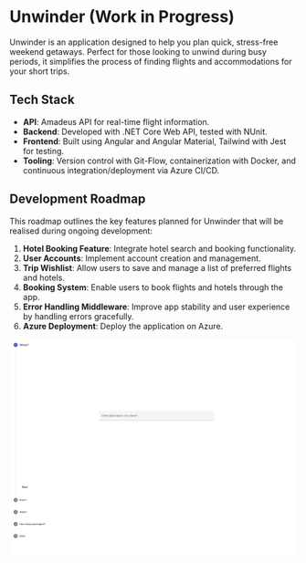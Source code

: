 # Unwinder (Work in Progress)

Unwinder is an application designed to help you plan quick, stress-free weekend getaways. Perfect for those looking to unwind during busy periods, it simplifies the process of finding flights and accommodations for your short trips.

## Tech Stack

- **API**: Amadeus API for real-time flight information.
- **Backend**: Developed with .NET Core Web API, tested with NUnit.
- **Frontend**: Built using Angular and Angular Material, Tailwind with Jest for testing.
- **Tooling**: Version control with Git-Flow, containerization with Docker, and continuous integration/deployment via Azure CI/CD.

## Development Roadmap

This roadmap outlines the key features planned for Unwinder that will be realised during ongoing development:

1. **Hotel Booking Feature**: Integrate hotel search and booking functionality.
2. **User Accounts**: Implement account creation and management.
3. **Trip Wishlist**: Allow users to save and manage a list of preferred flights and hotels.
4. **Booking System**: Enable users to book flights and hotels through the app.
5. **Error Handling Middleware**: Improve app stability and user experience by handling errors gracefully.
6. **Azure Deployment**: Deploy the application on Azure.

![](./docs/gifs/flight-search.gif)
